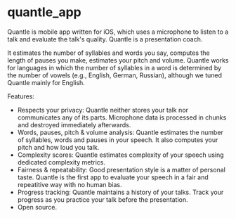 # quantle_app

Quantle is mobile app written for iOS, which uses a microphone to listen to a talk and evaluate the talk's quality. Quantle is a presentation coach. 

It estimates the number of syllables and words you say, computes the length of pauses you make, estimates your pitch and volume. Quantle works for languages in which the number of syllables in a word is determined by the number of vowels (e.g., English, German, Russian), although we tuned Quantle mainly for English.

Features:
* Respects your privacy: Quantle neither stores your talk nor communicates any of its parts. Microphone data is processed in chunks and destroyed immediately afterwards.
* Words, pauses, pitch & volume analysis: Quantle estimates the number of syllables, words and pauses in your speech. It also computes your pitch and how loud you talk.
* Complexity scores: Quantle estimates complexity of your speech using dedicated complexity metrics.
* Fairness & repeatability: Good presentation style is a matter of personal taste. Quantle is the first app to evaluate your speech in a fair and repeatitive way with no human bias.
* Progress tracking: Quantle maintains a history of your talks. Track your progress as you practice your talk before the presentation.
* Open source.

